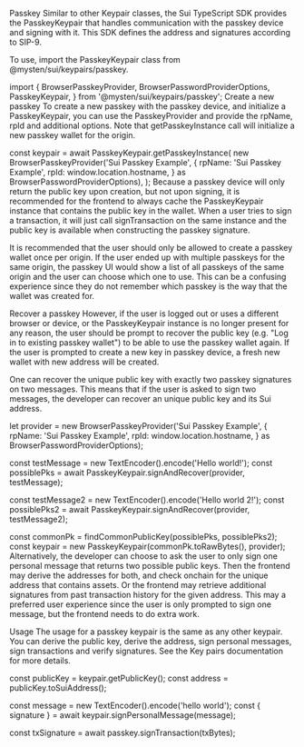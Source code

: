 Passkey
Similar to other Keypair classes, the Sui TypeScript SDK provides the PasskeyKeypair that handles communication with the passkey device and signing with it. This SDK defines the address and signatures according to SIP-9.

To use, import the PasskeyKeypair class from @mysten/sui/keypairs/passkey.


import {
	BrowserPasskeyProvider,
	BrowserPasswordProviderOptions,
	PasskeyKeypair,
} from '@mysten/sui/keypairs/passkey';
Create a new passkey
To create a new passkey with the passkey device, and initialize a PasskeyKeypair, you can use the PasskeyProvider and provide the rpName, rpId and additional options. Note that getPasskeyInstance call will initialize a new passkey wallet for the origin.


const keypair = await PasskeyKeypair.getPasskeyInstance(
	new BrowserPasskeyProvider('Sui Passkey Example', {
		rpName: 'Sui Passkey Example',
		rpId: window.location.hostname,
	} as BrowserPasswordProviderOptions),
);
Because a passkey device will only return the public key upon creation, but not upon signing, it is recommended for the frontend to always cache the PasskeyKeypair instance that contains the public key in the wallet. When a user tries to sign a transaction, it will just call signTransaction on the same instance and the public key is available when constructing the passkey signature.

It is recommended that the user should only be allowed to create a passkey wallet once per origin. If the user ended up with multiple passkeys for the same origin, the passkey UI would show a list of all passkeys of the same origin and the user can choose which one to use. This can be a confusing experience since they do not remember which passkey is the way that the wallet was created for.

Recover a passkey
However, if the user is logged out or uses a different browser or device, or the PasskeyKeypair instance is no longer present for any reason, the user should be prompt to recover the public key (e.g. "Log in to existing passkey wallet") to be able to use the passkey wallet again. If the user is prompted to create a new key in passkey device, a fresh new wallet with new address will be created.

One can recover the unique public key with exactly two passkey signatures on two messages. This means that if the user is asked to sign two messages, the developer can recover an unique public key and its Sui address.


let provider = new BrowserPasskeyProvider('Sui Passkey Example', {
	rpName: 'Sui Passkey Example',
	rpId: window.location.hostname,
} as BrowserPasswordProviderOptions);
 
const testMessage = new TextEncoder().encode('Hello world!');
const possiblePks = await PasskeyKeypair.signAndRecover(provider, testMessage);
 
const testMessage2 = new TextEncoder().encode('Hello world 2!');
const possiblePks2 = await PasskeyKeypair.signAndRecover(provider, testMessage2);
 
const commonPk = findCommonPublicKey(possiblePks, possiblePks2);
const keypair = new PasskeyKeypair(commonPk.toRawBytes(), provider);
Alternatively, the developer can choose to ask the user to only sign one personal message that returns two possible public keys. Then the frontend may derive the addresses for both, and check onchain for the unique address that contains assets. Or the frontend may retrieve additional signatures from past transaction history for the given address. This may a preferred user experience since the user is only prompted to sign one message, but the frontend needs to do extra work.

Usage
The usage for a passkey keypair is the same as any other keypair. You can derive the public key, derive the address, sign personal messages, sign transactions and verify signatures. See the Key pairs documentation for more details.


const publicKey = keypair.getPublicKey();
const address = publicKey.toSuiAddress();
 
const message = new TextEncoder().encode('hello world');
const { signature } = await keypair.signPersonalMessage(message);
 
const txSignature = await passkey.signTransaction(txBytes);